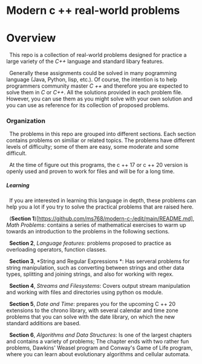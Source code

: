 # Modern c ++ real-world problems 


# Overview

&nbsp; This repo is a collection of real-world problems designed for practice a large variety of the *C++* language and standard libary features.

&nbsp; Generally these assignments could be solved in many pogramming language (Java, Python, lisp, etc.). Of course, the intention is to help programmers community master *C ++* and therefore you are expected to solve them in  *C* or *C++*. All the solutions provided in each problem file. However, you can use them as you might solve with your own solution and you can use as reference for its collection of proposed problems.

### Organization
&nbsp; The problems in this repo are grouped into different sections. Each section contains problems on similiar or related topics. The problems have different levels of difficulty; some of them are easy, some moderate and some difficult.

&nbsp; At the time of figure out this programs, the c ++ 17 or c ++ 20 version is openly used and proven to work for files and will be for a long time.

##### Learning
&nbsp; If you are interested in learning this language in depth, these problems can help you a lot if you try to solve the practical problems that are raised here.

&nbsp; (**Section 1**)[https://github.com/ms768/modern-c-/edit/main/README.md], *Math Problems*: contains a series of mathematical exercises to warm up towards an introduction to the problems in the following sections.

&nbsp; **Section 2**, *Language features*: problems proposed to practice as overloading operators, function classes.

&nbsp; **Section 3**, *String and Regular Expressions *: Has serveral problems for string manipulation, such as converting between strings and other data types, splitting and joining strings, and also for working with regex.

&nbsp; **Section 4**, *Streams and Filesystems*: Covers output stream manipulation and working with files and directories using python os module.

&nbsp; **Section 5**, *Date and Time*: prepares you for the upcoming C ++ 20 extensions to the chrono
library, with several calendar and time zone problems that you can solve with the date
library, on which the new standard additions are based.

&nbsp; **Section 6**, *Algorithms and Data Structures*: Is one of the largest chapters and contains a
variety of problems; The chapter ends with two rather fun problems,
Dawkins' Weasel program and Conway's Game of Life program, where you can learn
about evolutionary algorithms and cellular automata.
